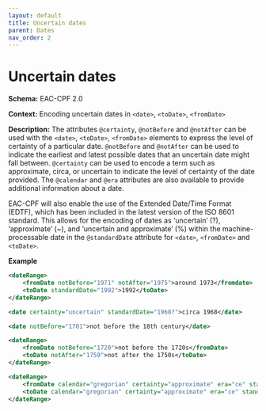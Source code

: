 ```yaml
---
layout: default
title: Uncertain dates
parent: Dates
nav_order: 2
---
```


# Uncertain dates
**Schema:**
EAC-CPF 2.0

**Context:**
Encoding uncertain dates in `<date>`, `<toDate>`, `<fromDate>`

**Description:**
The attributes `@certainty`, `@notBefore` and `@notAfter` can be used with the `<date>`, `<toDate>`, `<fromDate>` elements to express the level of certainty of a particular date. `@notBefore` and `@notAfter` can be used to indicate the earliest and latest possible dates that an uncertain date might fall between. `@certainty` can be used to encode a term such as approximate, circa, or uncertain to indicate the level of certainty of the date provided. The `@calendar` and `@era` attributes are also available to provide additional information about a date.

EAC-CPF will also enable the use of the Extended Date/Time Format (EDTF), which has been included in the latest version of the ISO 8601 standard. This allows for the encoding of dates as ‘uncertain’ (?), ‘approximate’ (~), and ‘uncertain and approximate’ (%) within the machine-processable date in the `@standardDate` attribute for `<date>`, `<fromDate>` and `<toDate>`.

**Example**
```xml
<dateRange>
	<fromDate notBefore="1971" notAfter="1975">around 1973</fromdate>
	<toDate standardDate="1992">1992</toDate>
</dateRange>
```

```xml
<date certainty="uncertain" standardDate="1968?">circa 1968</date> 
```
```xml
<date notBefore="1701">not before the 18th century</date>
```
```xml
<dateRange>
	<fromDate notBefore="1720">not before the 1720s</fromDate>
	<toDate notAfter="1759">not after the 1750s</toDate>
</dateRange>
```
```xml
<dateRange>
	<fromDate calendar="gregorian" certainty="approximate" era="ce" standardDate="1950">1950</fromDate>
	<toDate calendar="gregorian" certainty="approximate" era="ce" standardDate="2000">2000</toDate>
</dateRange>
```
